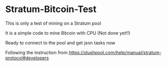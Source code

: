 # Stratum-Bitcoin-Test

This is only a test of mining on a Stratum pool

It is a simple code to mine Bitcoin with CPU (Not done yet!!)

Ready to connect to the pool and get json tasks now

Following the instruction from https://slushpool.com/help/manual/stratum-protocol#developers 
